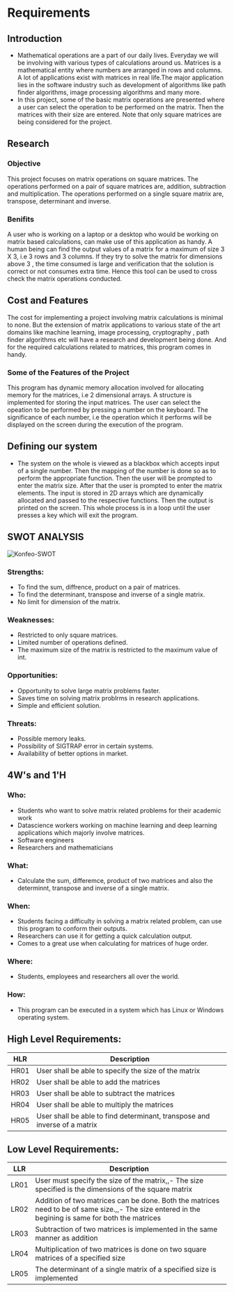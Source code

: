 # Requirements
## Introduction
- Mathematical operations are a part of our daily lives. Everyday we will be involving with various types of calculations around us. Matrices is a mathematical entity where numbers are arranged in rows and columns. A lot of applications exist with matrices in real life.The major application lies in the software industry such as development of algorithms like path finder algorithms, image processing algorithms and many more.
- In this project, some of the basic matrix operations are presented where a user can select the operation to be performed on the matrix. Then the matrices with their size are entered. Note that only square matrices are being considered for the project.

## Research
### Objective
This project focuses on matrix operations on square matrices. The operations performed on a pair of square matrices are, addition, subtraction and multiplication. The operations performed on a single square matrix are, transpose, determinant and inverse.
### Benifits
A user who is working on a laptop or a desktop who would be working on matrix based calculations, can make use of this application as handy. A human being can find the output values of a matrix for a maximum of size 3 X 3, i.e 3 rows and 3 columns. If they try to solve the matrix for dimensions above 3 , the time consumed is large and verification that the solution is correct or not consumes extra time. Hence this tool can be used to cross check the matrix operations conducted.

## Cost and Features
The cost for implementing a project involving matrix calculations is minimal to none. But the extension of matrix applications to various state of the art domains like machine learning, image processing, cryptography , path finder algorithms etc will have a research and development being done. And for the required calculations related to matrices, this program comes in handy.

### Some of the Features of the Project
This program has dynamic memory allocation involved for allocating memory for the matrices, i.e 2 dimensional arrays. A structure is implemented for storing the input matrices. The user can select the opeation to be performed by pressing a number on the keyboard. The significance of each number, i.e the operation which it performs will be displayed on the screen during the execution of the program.

## Defining our system
- The system on the whole is viewed as a blackbox which accepts input of a single number. Then the mapping of the number is done so as to perform the appropriate function. Then the user will be prompted to enter the matrix size. After that the user is prompted to enter the matrix elements. The input is stored in 2D arrays which are dynamically allocated and passed to the respective functions. Then the output is printed on the screen. This whole process is in a loop until the user presses a key which will exit the program.

## SWOT ANALYSIS

![Konfeo-SWOT](https://user-images.githubusercontent.com/101059765/159869825-258f6d0d-36e9-4a73-96c5-09d552492eea.jpg)

### Strengths:
- To find the sum, diffrence, product on a pair of matrices.
- To find the determinant, transpose and inverse of a single matrix.
- No limit for dimension of the matrix.

### Weaknesses:
- Restricted to only square matrices.
- Limited number of operations defined.
- The maximum size of the matrix is restricted to the maximum value of int.

### Opportunities:
- Opportunity to solve large matrix problems faster.
- Saves time on solving matrix problrms in research applications.
- Simple and efficient solution.

### Threats:
- Possible memory leaks.
- Possibility of SIGTRAP error in certain systems.
- Availability of better options in market.

## 4W's and 1'H
### Who:
- Students who want to solve matrix related problems for their academic work
- Datascience workers working on machine learning and deep learning applications which majorly involve matrices.
- Software engineers
- Researchers and mathematicians

### What:
- Calculate the sum, differemce, product of two matrices and also the determinnt, transpose and inverse of a single matrix.

### When:
- Students facing a difficulty in solving a matrix related problem, can use this program to conform their outputs.
- Researchers can use it for getting a quick calculation output.
- Comes to a great use when calculating for matrices of huge order.

### Where:
- Students, employees and researchers all over the world.

### How:
- This program can be executed in a system which has Linux or Windows operating system.


## High Level Requirements:

|HLR|Description|
|---|-----------|
|HR01|User shall be able to specify the size of the matrix|
|HR02|User shall be able to add the matrices|
|HR03|User shall be able to subtract the matrices|
|HR04|User shall be able to multiply the matrices|
|HR05|User shall be able to find determinant, transpose and inverse of a matrix|

## Low Level Requirements:

|LLR|Description|
|---|-----------|
|LR01|User must specify the size of the matrix,,- The size specified is the dimensions of the square matrix|
|LR02|Addition of two matrices can be done. Both the matrices need to be of same size.,,- The size entered in the begining is same for both the matrices|
|LR03|Subtraction of two matrices is implemented in the same manner as addition|
|LR04|Multiplication of two matrices is done on two square matrices of a specified size|
|LR05|The determinant of a single matrix of a specified size is implemented|
